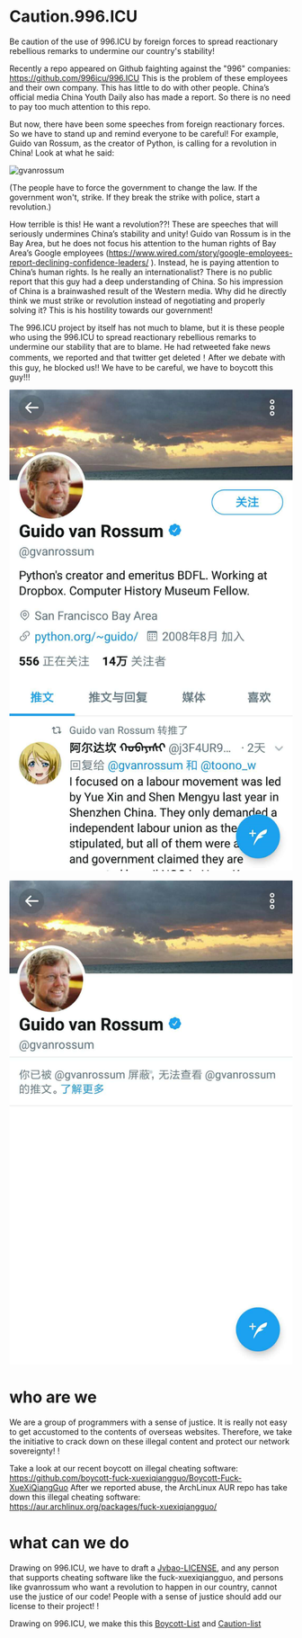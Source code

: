 
# Caution.996.ICU

Be caution of the use of 996.ICU by foreign forces to spread reactionary rebellious remarks to undermine our country's stability!
  
Recently a repo appeared on Github faighting against the "996" companies: https://github.com/996icu/996.ICU This is the problem of these employees and their own company. This has little to do with other people. China’s official media China Youth Daily also has made a report. So there is no need to pay too much attention to this repo.
  
But now, there have been some speeches from foreign reactionary forces. So we have to stand up and remind everyone to be careful! For example, Guido van Rossum, as the creator of Python, is calling for a revolution in China! Look at what he said:


![gvanrossum](gvanrossum.jpg)

(The people have to force the government to change the law. If the government won't, strike. If they break the strike with police, start a revolution.)
  
How terrible is this! He want a revolution??! These are speeches that will seriously undermines China’s stability and unity! Guido van Rossum is in the Bay Area, but he does not focus his attention to the human rights of Bay Area’s Google employees (https://www.wired.com/story/google-employees-report-declining-confidence-leaders/ ). Instead, he is paying attention to China’s human rights. Is he really an internationalist? There is no public report that this guy had a deep understanding of China. So his impression of China is a brainwashed result of the Western media. Why did he directly think we must strike or revolution instead of negotiating and properly solving it? This is his hostility towards our government!

The 996.ICU project by itself has not much to blame, but it is these people who using the 996.ICU to spread reactionary rebellious remarks to undermine our stability that are to blame. He had retweeted fake news comments, we reported and that twitter get deleted！After we debate with this guy, he blocked us!! We have to be careful, we have to boycott this guy!!!

![gvanrossum](guidoretweet.png)

![gvanrossum](guidoblock.png)

# who are we
  
We are a group of programmers with a sense of justice. It is really not easy to get accustomed to the contents of overseas websites. Therefore, we take the initiative to crack down on these illegal content and protect our network sovereignty! !

Take a look at our recent boycott on illegal cheating software: https://github.com/boycott-fuck-xuexiqiangguo/Boycott-Fuck-XueXiQiangGuo After we reported abuse, the ArchLinux AUR repo has take down this illegal cheating software: https://aur.archlinux.org/packages/fuck-xuexiqiangguo/

# what can we do

Drawing on 996.ICU, we have to draft a [Jvbao-LICENSE](jvbao-license), and any person that supports cheating software like the fuck-xuexiqiangguo, and persons like gvanrossum who want a revolution to happen in our country, cannot use the justice of our code! People with a sense of justice should add our license to their project! !

Drawing on 996.ICU, we make this this [Boycott-List](boycottlist.md) and [Caution-list](cautionlist.md)
